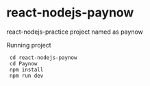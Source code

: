 # react-nodejs-paynow
react-nodejs-practice project named as paynow

 Running project
 ```
  cd react-nodejs-paynow
  cd Paynow
  npm install
  npm run dev
 ```
